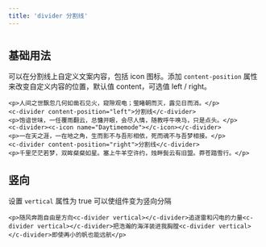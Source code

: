 ```yaml
---
title: 'divider 分割线'
---
```


# 

## 基础用法

可以在分割线上自定义文案内容，包括 icon 图标。添加 `content-position` 属性来改变自定义内容的位置，默认值 content，可选值 left / right。

<ClientOnly>
<divider-a></divider-a>
</ClientOnly>

```vue
<p>人间之世飘忽几何如凿石见火，窥隙观电；萤睹朝而灭，露见日而消。</p>
<c-divider content-position="left">分割线</c-divider>
<p>饱谙世味，一任覆雨翻云，总慵开眼，会尽人情，随教呼牛唤马，只是点头。</p>
<c-divider><c-icon name="Daytimemode"></c-icon></c-divider>
<p>一在天之涯，一在地之角，生而影不与吾形相依，死而魂不与吾梦相接。</p>
<c-divider content-position="right">分割线</c-divider>
<p>千里茫茫若梦，双眸粲粲如星。塞上牛羊空许约，烛畔鬓云有旧盟。莽苍踏雪行。</p>
```

## 竖向

设置 `vertical` 属性为 true 可以使组件变为竖向分隔

<ClientOnly>
<divider-b></divider-b>
</ClientOnly>

```vue
<p>随风奔跑自由是方向<c-divider vertical></c-divider>追逐雷和闪电的力量<c-divider vertical></c-divider>把浩瀚的海洋装进我胸膛<c-divider vertical></c-divider>即使再小的帆也能远航</p>
```